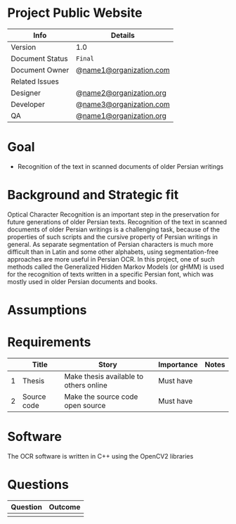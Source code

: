 # Project Public Website

|      Info         |     Details                  |
| ------------------| -----------------------------|
| Version           |     1.0                      |
| Document Status   |     `Final`                  |
| Document Owner    |     @name1@organization.com  |
| Related Issues    |                              |
| Designer          |     @name2@organization.org  |
| Developer         |     @name3@organization.com  |
| QA                |     @name1@organization.org  |

# Goal

* Recognition of the text in scanned documents of older Persian writings

# Background and Strategic fit

Optical Character Recognition is an important step in the preservation for future generations of older Persian texts. 
Recognition of the text in scanned documents of older Persian writings is a challenging task, because of 
the properties of such scripts and the cursive property of Persian writings in general. As separate 
segmentation of Persian characters is much more difficult than in Latin and some other alphabets, 
using segmentation-free approaches are more useful in Persian OCR. In this project, one of such methods 
called the Generalized Hidden Markov Models (or gHMM) is used for the recognition of texts written 
in a specific Persian font, which was mostly used in older Persian documents and books.

# Assumptions


# Requirements

|   |     Title               |   Story                  |   Importance           |      Notes               |
| - | ----------------------- | ----------------------------- | ---------------------- | ------------------------ |
| 1 | Thesis  | Make thesis available to others online | Must have           |            |
| 2 | Source code            | Make the source code open source                  | Must have           |              |

# Software

The OCR software is written in C++ using the OpenCV2 libraries


# Questions

|      Question                           |   Outcome                                 |
| ----------------------------------------| ------------------------------------------|
|                                         |                                           |

